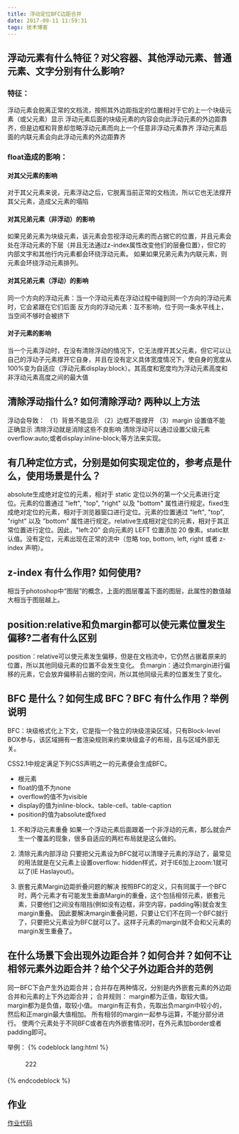 ```yaml
---
title: 浮动定位BFC边距合并
date: 2017-09-11 11:59:31
tags: 技术博客
---
```

## 浮动元素有什么特征？对父容器、其他浮动元素、普通元素、文字分别有什么影响?

### 特征：

浮动元素会脱离正常的文档流，按照其外边距指定的位置相对于它的上一个块级元素（或父元素）显示
浮动元素后面的块级元素的内容会向此浮动元素的外边距靠齐，但是边框和背景却忽略浮动元素而向上一个任意非浮动元素靠齐
浮动元素后面的内联元素会向此浮动元素的外边距靠齐

### float造成的影响：

#### 对其父元素的影响

对于其父元素来说，元素浮动之后，它脱离当前正常的文档流，所以它也无法撑开其父元素，造成父元素的塌陷

#### 对其兄弟元素（非浮动）的影响

如果兄弟元素为块级元素，该元素会忽视浮动元素的而占据它的位置，并且元素会处在浮动元素的下层（并且无法通过z-index属性改变他们的层叠位置），但它的内部文字和其他行内元素都会环绕浮动元素。
如果如果兄弟元素为内联元素，则元素会环绕浮动元素排列。

#### 对其兄弟元素（浮动）的影响

同一个方向的浮动元素：当一个浮动元素在浮动过程中碰到同一个方向的浮动元素时，它会紧跟在它们后面
反方向的浮动元素：互不影响，位于同一条水平线上，当空间不够时会被挤下

#### 对子元素的影响

当一个元素浮动时，在没有清除浮动的情况下，它无法撑开其父元素，但它可以让自己的浮动子元素撑开它自身，并且在没有定义具体宽度情况下，使自身的宽度从100%变为自适应（浮动元素display:block）。其高度和宽度均为浮动元素高度和非浮动元素高度之间的最大值

## 清除浮动指什么? 如何清除浮动? 两种以上方法
	
浮动会导致：
（1）背景不能显示 （2）边框不能撑开 （3）margin 设置值不能正确显示
清除浮动就是消除这些不良影响
清除浮动可以通过设置父级元素overflow:auto;或者display:inline-block;等方法来实现。

## 有几种定位方式，分别是如何实现定位的，参考点是什么，使用场景是什么？

absolute生成绝对定位的元素，相对于 static 定位以外的第一个父元素进行定位。元素的位置通过 "left", "top", "right" 以及 "bottom" 属性进行规定。fixed生成绝对定位的元素，相对于浏览器窗口进行定位。元素的位置通过 "left", "top", "right" 以及 "bottom" 属性进行规定。relative生成相对定位的元素，相对于其正常位置进行定位。因此，"left:20" 会向元素的 LEFT 位置添加 20 像素。static默认值。没有定位，元素出现在正常的流中（忽略 top, bottom, left, right 或者 z-index 声明）。

## z-index 有什么作用? 如何使用?

相当于photoshop中“图层”的概念，上面的图层覆盖下面的图层，此属性的数值越大相当于图层越上。

## position:relative和负margin都可以使元素位置发生偏移?二者有什么区别

position：relative可以使元素发生偏移，但是在文档流中，它仍然占据着原来的位置，所以其他同级元素的位置不会发生变化。
负margin：通过负margin进行偏移的元素，它会放弃偏移前占据的空间，所以其他同级元素的位置发生了变化。

## BFC 是什么？如何生成 BFC？BFC 有什么作用？举例说明

BFC：块级格式化上下文，它是指一个独立的块级渲染区域，只有Block-level BOX参与，该区域拥有一套渲染规则来约束块级盒子的布局，且与区域外部无关。

CSS2.1中规定满足下列CSS声明之一的元素便会生成BFC。
* 根元素
* float的值不为none
* overflow的值不为visible
* display的值为inline-block、table-cell、table-caption
* position的值为absolute或fixed

1. 不和浮动元素重叠 如果一个浮动元素后面跟着一个非浮动的元素，那么就会产生一个覆盖的现象，很多自适应的两栏布局就是这么做的。

2. 清除元素内部浮动 只要把父元素设为BFC就可以清理子元素的浮动了，最常见的用法就是在父元素上设置overflow: hidden样式，对于IE6加上zoom:1就可以了(IE Haslayout)。

3. 嵌套元素Margin边距折叠问题的解决 按照BFC的定义，只有同属于一个BFC时，两个元素才有可能发生垂直Margin的重叠，这个包括相邻元素，嵌套元素，只要他们之间没有阻挡(例如没有边框，非空内容，padding等)就会发生margin重叠。 因此要解决margin重叠问题，只要让它们不在同一个BFC就行了，只要把父元素设为BFC就可以了。这样子元素的margin就不会和父元素的margin发生重叠了。

## 在什么场景下会出现外边距合并？如何合并？如何不让相邻元素外边距合并？给个父子外边距合并的范例

同一BFC下会产生外边距合并；合并存在两种情况，分别是内外嵌套元素的外边距合并和元素的上下外边距合并；
合并规则：
margin都为正值，取较大值。
margin都为是负值，取较小值。
margin有正有负，先取出负margin中较小的，然后和正margin最大值相加。
所有相邻的margin一起参与运算，不能分部分进行。
使两个元素处于不同BFC或者在内外嵌套情况时，在外元素加border或者padding即可。

举例：
{% codeblock lang:html %}

<div style="margin: 20px;">
	<div style="margin: 20px;">222</div>
</div>
<!-- 内外嵌套边距合并的情况 -->

<div style="margin: 20px"></div>
<div style="margin: 20px"></div>
<!-- 上下外边距合并的情况 -->

{% endcodeblock %}

## 作业
[作业代码](https://github.com/Zainking/demos)
 
